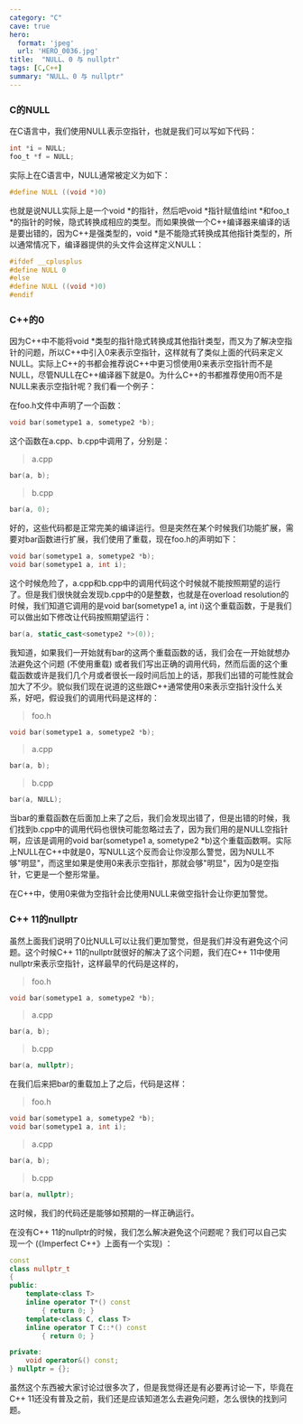 ```yaml
---
category: "C"
cave: true
hero:
  format: 'jpeg'
  url: 'HERO_0036.jpg'
title:  "NULL、0 与 nullptr"
tags: [C,C++]
summary: "NULL、0 与 nullptr"
---
```

### C的NULL

在C语言中，我们使用NULL表示空指针，也就是我们可以写如下代码：

```c
int *i = NULL;
foo_t *f = NULL;
```

实际上在C语言中，NULL通常被定义为如下：

```c
#define NULL ((void *)0)
```

也就是说NULL实际上是一个void *的指针，然后吧void *指针赋值给int *和foo_t *的指针的时候，隐式转换成相应的类型。而如果换做一个C++编译器来编译的话是要出错的，因为C++是强类型的，void *是不能隐式转换成其他指针类型的，所以通常情况下，编译器提供的头文件会这样定义NULL：

```c
#ifdef __cplusplus
#define NULL 0
#else
#define NULL ((void *)0)
#endif
```

### C++的0

因为C++中不能将void *类型的指针隐式转换成其他指针类型，而又为了解决空指针的问题，所以C++中引入0来表示空指针，这样就有了类似上面的代码来定义NULL。实际上C++的书都会推荐说C++中更习惯使用0来表示空指针而不是NULL，尽管NULL在C++编译器下就是0。为什么C++的书都推荐使用0而不是NULL来表示空指针呢？我们看一个例子：

在foo.h文件中声明了一个函数：

```cpp
void bar(sometype1 a, sometype2 *b);
```

这个函数在a.cpp、b.cpp中调用了，分别是：

> a.cpp

```cpp
bar(a, b);
```

> b.cpp

```cpp
bar(a, 0);
```

好的，这些代码都是正常完美的编译运行。但是突然在某个时候我们功能扩展，需要对bar函数进行扩展，我们使用了重载，现在foo.h的声明如下：

```cpp
void bar(sometype1 a, sometype2 *b);
void bar(sometype1 a, int i);
```

这个时候危险了，a.cpp和b.cpp中的调用代码这个时候就不能按照期望的运行了。但是我们很快就会发现b.cpp中的0是整数，也就是在overload resolution的时候，我们知道它调用的是void bar(sometype1 a, int i)这个重载函数，于是我们可以做出如下修改让代码按照期望运行：

```cpp
bar(a, static_cast<sometype2 *>(0));
```

我知道，如果我们一开始就有bar的这两个重载函数的话，我们会在一开始就想办法避免这个问题 (不使用重载) 或者我们写出正确的调用代码，然而后面的这个重载函数或许是我们几个月或者很长一段时间后加上的话，那我们出错的可能性就会加大了不少。貌似我们现在说道的这些跟C++通常使用0来表示空指针没什么关系，好吧，假设我们的调用代码是这样的：

> foo.h

```cpp
void bar(sometype1 a, sometype2 *b);
```

> a.cpp

```cpp
bar(a, b);
```

> b.cpp

```cpp
bar(a, NULL);
```

当bar的重载函数在后面加上来了之后，我们会发现出错了，但是出错的时候，我们找到b.cpp中的调用代码也很快可能忽略过去了，因为我们用的是NULL空指针啊，应该是调用的void bar(sometype1 a, sometype2 *b)这个重载函数啊。实际上NULL在C++中就是0，写NULL这个反而会让你没那么警觉，因为NULL不够"明显"，而这里如果是使用0来表示空指针，那就会够"明显"，因为0是空指针，它更是一个整形常量。

在C++中，使用0来做为空指针会比使用NULL来做空指针会让你更加警觉。

### C++ 11的nullptr

虽然上面我们说明了0比NULL可以让我们更加警觉，但是我们并没有避免这个问题。这个时候C++ 11的nullptr就很好的解决了这个问题，我们在C++ 11中使用nullptr来表示空指针，这样最早的代码是这样的，

> foo.h

```cpp
void bar(sometype1 a, sometype2 *b);
```

> a.cpp

```cpp
bar(a, b);
```

> b.cpp

```cpp
bar(a, nullptr);
```

在我们后来把bar的重载加上了之后，代码是这样：

> foo.h

```cpp
void bar(sometype1 a, sometype2 *b);
void bar(sometype1 a, int i);
```

> a.cpp

```cpp
bar(a, b);
```

> b.cpp

```cpp
bar(a, nullptr);
```

这时候，我们的代码还是能够如预期的一样正确运行。

在没有C++ 11的nullptr的时候，我们怎么解决避免这个问题呢？我们可以自己实现一个 (《Imperfect C++》上面有一个实现) ：

```cpp
const
class nullptr_t
{
public:
    template<class T>
    inline operator T*() const
        { return 0; }
    template<class C, class T>
    inline operator T C::*() const
        { return 0; }

private:
    void operator&() const;
} nullptr = {};
```

虽然这个东西被大家讨论过很多次了，但是我觉得还是有必要再讨论一下，毕竟在C++ 11还没有普及之前，我们还是应该知道怎么去避免问题，怎么很快的找到问题。
